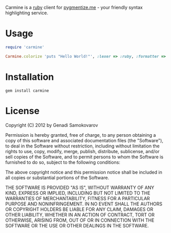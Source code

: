 Carmine is a [ruby](http://ruby-lang.org) client for [pygmentize.me](http://pygmentize.me) - your friendly syntax highlighting service.

# Usage

```ruby
require 'carmine'

Carmine.colorize 'puts "Hello World!"', :lexer => :ruby, :formatter => :terminal256
```

# Installation

    gem install carmine

# License

Copyright (C) 2012 by Genadi Samokovarov

Permission is hereby granted, free of charge, to any person obtaining a copy
of this software and associated documentation files (the "Software"), to deal
in the Software without restriction, including without limitation the rights
to use, copy, modify, merge, publish, distribute, sublicense, and/or sell
copies of the Software, and to permit persons to whom the Software is
furnished to do so, subject to the following conditions:

The above copyright notice and this permission notice shall be included in
all copies or substantial portions of the Software.

THE SOFTWARE IS PROVIDED "AS IS", WITHOUT WARRANTY OF ANY KIND, EXPRESS OR
IMPLIED, INCLUDING BUT NOT LIMITED TO THE WARRANTIES OF MERCHANTABILITY,
FITNESS FOR A PARTICULAR PURPOSE AND NONINFRINGEMENT. IN NO EVENT SHALL THE
AUTHORS OR COPYRIGHT HOLDERS BE LIABLE FOR ANY CLAIM, DAMAGES OR OTHER
LIABILITY, WHETHER IN AN ACTION OF CONTRACT, TORT OR OTHERWISE, ARISING FROM,
OUT OF OR IN CONNECTION WITH THE SOFTWARE OR THE USE OR OTHER DEALINGS IN
THE SOFTWARE.
